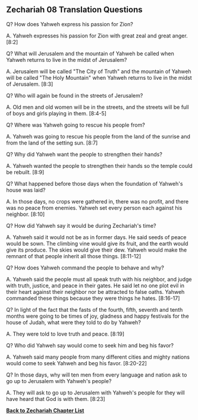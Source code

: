 ## Zechariah 08 Translation Questions ##

Q? How does Yahweh express his passion for Zion?

A. Yahweh expresses his passion for Zion with great zeal and great anger. [8:2]

Q? What will Jerusalem and the mountain of Yahweh be called when Yahweh returns to live in the midst of Jerusalem?

A. Jerusalem will be called "The City of Truth" and the mountain of Yahweh will be called "The Holy Mountain" when Yahweh returns to live in the midst of Jerusalem. [8:3]

Q? Who will again be found in the streets of Jerusalem?

A. Old men and old women will be in the streets, and the streets will be full of boys and girls playing in them. [8:4-5]

Q? Where was Yahweh going to rescue his people from?

A. Yahweh was going to rescue his people from the land of the sunrise and from the land of the setting sun. [8:7]

Q? Why did Yahweh want the people to strengthen their hands?

A. Yahweh wanted the people to strengthen their hands so the temple could be rebuilt. [8:9]

Q? What happened before those days when the foundation of Yahweh's house was laid?

A. In those days, no crops were gathered in, there was no profit, and there was no peace from enemies. Yahweh set every person each against his neighbor. [8:10]

Q? How did Yahweh say it would be during Zechariah's time?

A. Yahweh said it would not be as in former days. He said seeds of peace would be sown. The climbing vine would give its fruit, and the earth would give its produce. The skies would give their dew. Yahweh would make the remnant of that people inherit all those things. [8:11-12]

Q? How does Yahweh command the people to behave and why?

A. Yahweh said the people must all speak truth with his neighbor, and judge with truth, justice, and peace in their gates. He said let no one plot evil in their heart against their neighbor nor be attracted to false oaths. Yahweh commanded these things because they were things he hates. [8:16-17]

Q? In light of the fact that the fasts of the fourth, fifth, seventh and tenth months were going to be times of joy, gladness and happy festivals for the house of Judah, what were they told to do by Yahweh?

A. They were told to love truth and peace. [8:19]

Q? Who did Yahweh say would come to seek him and beg his favor?

A. Yahweh said many people from many different cities and mighty nations would come to seek Yahweh and beg his favor. [8:20-22]

Q? In those days, why will ten men from every language and nation ask to go up to Jerusalem with Yahweh's people?

A. They will ask to go up to Jerusalem with Yahweh's people for they will have heard that God is with them. [8:23]

__[Back to Zechariah Chapter List](./)__

